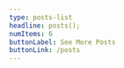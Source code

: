 ```yaml
---
type: posts-list
headline: posts();
numItems: 6
buttonLabel: See More Posts
buttonLink: /posts
---
```

